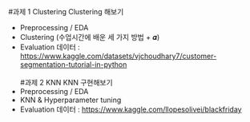 #과제 1 Clustering
Clustering 해보기
- Preprocessing / EDA
- Clustering (수업시간에 배운 세 가지 방법 + 𝜶)
- Evaluation
데이터 : https://www.kaggle.com/datasets/vjchoudhary7/customer-segmentation-tutorial-in-python
<br><br>
#과제 2 KNN
KNN 구현해보기
- Preprocessing / EDA
- KNN & Hyperparameter tuning
- Evaluation
데이터 : https://www.kaggle.com/llopesolivei/blackfriday
